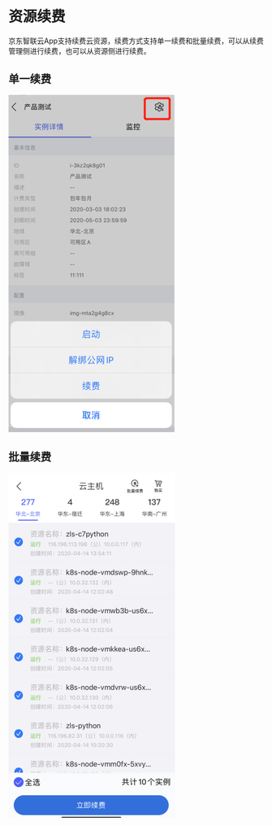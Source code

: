 # 资源续费
京东智联云App支持续费云资源，续费方式支持单一续费和批量续费，可以从续费管理侧进行续费，也可以从资源侧进行续费。

## 单一续费
![](../../../../image/JdcloudApp/单一续费.png)

## 批量续费
![](../../../../image/JdcloudApp/批量续费.png)
